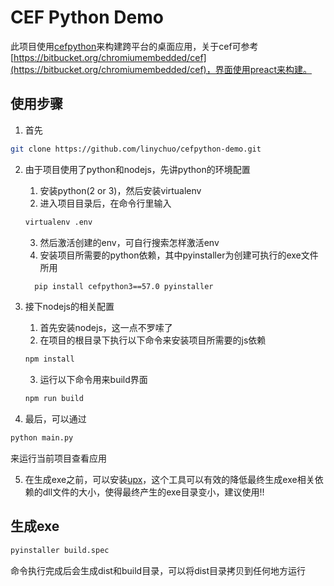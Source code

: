 # CEF Python Demo

此项目使用[cefpython](https://github.com/cztomczak/cefpython)来构建跨平台的桌面应用，关于cef可参考[https://bitbucket.org/chromiumembedded/cef](https://bitbucket.org/chromiumembedded/cef)，界面使用preact来构建。

## 使用步骤
1. 首先
```bash
git clone https://github.com/linychuo/cefpython-demo.git
```

2. 由于项目使用了python和nodejs，先讲python的环境配置
    1. 安装python(2 or 3)，然后安装virtualenv
    2. 进入项目目录后，在命令行里输入
    ```bash
    virtualenv .env
    ```
    3. 然后激活创建的env，可自行搜索怎样激活env
    4. 安装项目所需要的python依赖，其中pyinstaller为创建可执行的exe文件所用
    ```bash
      pip install cefpython3==57.0 pyinstaller
    ```

3. 接下nodejs的相关配置
    1. 首先安装nodejs，这一点不罗嗦了
    2. 在项目的根目录下执行以下命令来安装项目所需要的js依赖
    ```bash
    npm install
    ```
    3. 运行以下命令用来build界面
    ```bash
    npm run build
    ```

4. 最后，可以通过
```bash
python main.py
```
来运行当前项目查看应用

5. 在生成exe之前，可以安装[upx](https://github.com/upx/upx)，这个工具可以有效的降低最终生成exe相关依赖的dll文件的大小，使得最终产生的exe目录变小，建议使用!!


## 生成exe
```bash
pyinstaller build.spec
```
命令执行完成后会生成dist和build目录，可以将dist目录拷贝到任何地方运行
